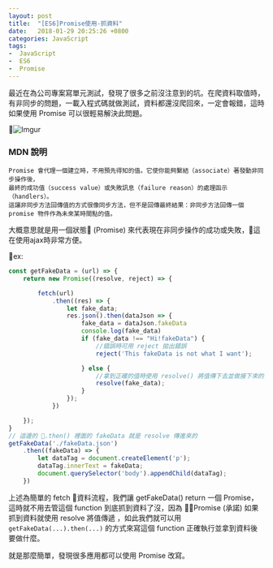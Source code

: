 ```yaml
---
layout: post
title:  "[ES6]Promise使用-抓資料"
date:   2018-01-29 20:25:26 +0800
categories: JavaScript
tags:
-  JavaScript
-  ES6
-  Promise
---
```


最近在為公司專案寫單元測試，發現了很多之前沒注意到的坑。在爬資料取值時，有非同步的問題，一載入程式碼就做測試，資料都還沒爬回來，一定會報錯，這時如果使用 Promise 可以很輕易解決此問題。


![Imgur](https://i.imgur.com/aEtVTT5.png)

### MDN 說明

    Promise 會代理一個建立時，不用預先得知的值。它使你能夠繫結（associate）著發動非同步操作後，
    最終的成功值（success value）或失敗訊息（failure reason）的處理函示（handlers）。
    這讓非同步方法回傳值的方式很像同步方法，但不是回傳最終結果：非同步方法回傳一個 promise 物件作為未來某時間點的值。

大概意思就是用一個狀態 (Promise) 來代表現在非同步操作的成功或失敗，這在使用ajax時非常方便。

ex:
```javascript
const getFakeData = (url) => {
    return new Promise((resolve, reject) => {

        fetch(url)
            .then((res) => {
                let fake_data;
                res.json().then(dataJson => {
                    fake_data = dataJson.fakeData
                    console.log(fake_data)
                    if (fake_data !== "Hi!fakeData") {
                        //錯誤時可用 reject 拋出錯誤
                        reject('This fakeData is not what I want');

                    } else {
                        //拿到正確的值時使用 resolve() 將值傳下去並做接下來的動作（其實還是有點像callback)
                        resolve(fake_data);
                    }
                });
            })

    });
}
// 這邊的 .then() 裡面的 fakeData 就是 resolve 傳進來的
getFakeData('./fakeData.json')
    .then((fakeData) => {
        let dataTag = document.createElement('p');
        dataTag.innerText = fakeData;
        document.querySelector('body').appendChild(dataTag);
    })
```
上述為簡單的 fetch 資料流程，我們讓 getFakeData() return 一個 Promise，這時就不用去管這個 function 到底抓到資料了沒，因為 Promise (承諾) 如果抓到資料就使用 resolve 將值傳遞 ，如此我們就可以用 `getFakeData(...).then(...)` 的方式來寫這個 function 正確執行並拿到資料後要做什麼。

就是那麼簡單，發現很多應用都可以使用 Promise 改寫。
